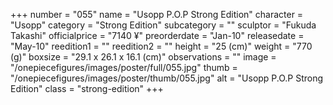 +++
number = "055"
name = "Usopp P.O.P Strong Edition"
character = "Usopp"
category = "Strong Edition"
subcategory = ""
sculptor = "Fukuda Takashi"
officialprice = "7140 ¥"
preorderdate = "Jan-10"
releasedate = "May-10"
reedition1 = ""
reedition2 = ""
height = "25 (cm)"
weight = "770 (g)"
boxsize = "29.1 x 26.1 x 16.1 (cm)"
observations = ""
image = "/onepiecefigures/images/poster/full/055.jpg"
thumb = "/onepiecefigures/images/poster/thumb/055.jpg"
alt = "Usopp P.O.P Strong Edition"
class = "strong-edition"
+++
